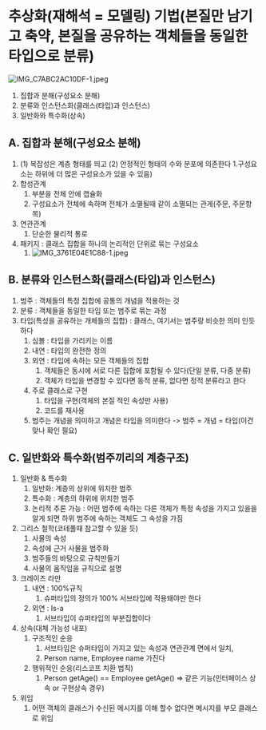 # 추상화(재해석 = 모델링) 기법(본질만 남기고 축약, 본질을 공유하는 객체들을 동일한 타입으로 분류)
![IMG_C7ABC2AC10DF-1.jpeg](..%2F..%2F..%2FUsers%2Fhwangjihwan%2FDownloads%2FIMG_C7ABC2AC10DF-1.jpeg)
1. 집합과 분해(구성요소 분해)
2. 분류와 인스턴스화(클래스(타입)과 인스턴스)
3. 일반화와 특수화(상속)


## A. 집합과 분해(구성요소 분해)
1. (1) 복잡성은 계층 형태를 띄고 (2) 안정적인 형태의 수와 분포에 의존한다
   1.구성요소는 하위에 더 많은 구성요소가 있을 수 있음)
2. 합성관계
   1. 부분을 전체 안에 캡슐화
   2. 구성요소가 전체에 속하며 전체가 소멸될때 같이 소멸되는 관게(주문, 주문항목)
3. 연관관계
   1. 단순한 물리적 통로
4. 패키지 : 클래스 집합을 하나의 논리적인 단위로 묶는 구성요소
   1. ![IMG_3761E04E1C88-1.jpeg](..%2F..%2F..%2FUsers%2Fhwangjihwan%2FDownloads%2FIMG_3761E04E1C88-1.jpeg)

## B. 분류와 인스턴스화(클래스(타입)과 인스턴스) 
1. 범주 : 객체들의 특정 집합에 공통의 개념을 적용하는 것
2. 분류 : 객체들을 동일한 타입 또는 범주로 묶는 과정 
3. 타입(특성을 공유하는 개체들의 집합) : 클래스, 여기서는 범주랑 비슷한 의미 인듯하다 
   1. 심볼 : 타입을 가리키는 이름
   2. 내연 : 타입의 완전한 정의
   3. 외연 : 타입에 속하는 모든 객체들의 집합
      1. 객체들은 동시에 서로 다른 집합에 포함될 수 있다(단일 분류, 다중 분류)
      2. 객체가 타입을 변경할 수 있다면 동적 분류, 없다면 정적 분류라고 한다
   4. 주로 클래스로 구현 
      1. 타입을 구현(객체의 본질 적인 속성만 사용)
      2. 코드를 재사용 
   5. 범주는 개념을 의미하고 개념은 타입을 의미한다 -> 범주 = 개념 = 타입(이건 맞나 확인 필요)

## C. 일반화와 특수화(범주끼리의 계층구조)
1. 일반화 & 특수화
   1. 일반화: 계층의 상위에 위치한 범주
   2. 특수화 : 계층의 하위에 위치한 범주
   3. 논리적 추론 가능 : 어떤 범주에 속하는 다른 객체가 특정 속성을 가지고 있을을 알게 되면 하위 범주에 속하는 객체도 그 속성을 가짐
2. 그리스 철학(코테풀때 참고할 수 있을 듯)
   1. 사물의 속성
   2. 속성에 근거 사물을 범주화
   3. 범주들의 바탕으로 규칙만들기
   4. 사물의 움직임을 규칙으로 설명
3. 크레이즈 라만
   1. 내연 : 100%규칙 
      1. 슈퍼타입의 정의가 100% 서브타입에 적용돼야만 한다
   2. 외연 : Is-a 
      1. 서브타입이 슈퍼타입의 부분집합이다 
4. 상속(대체 가능성 내포)
   1. 구조적인 순응
      1. 서브타입은 슈퍼타입이 가지고 있는 속성과 연관관계 면에서 일치, 
      2. Person name, Employee name 가진다 
   2. 행위적인 순응(리스코프 치환 법칙)
      1. Person getAge() == Employee getAge() => 같은 기능(인터페이스 상속 or 구현상속 경우)
5. 위임 
   1. 어떤 객체의 클래스가 수신된 메시지를 이해 할수 없다면 메시지를 부모 클래스로 위임


   

